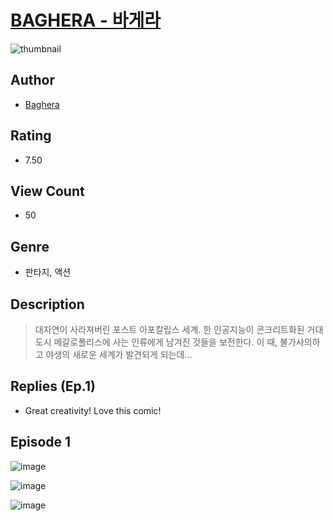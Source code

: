 # [BAGHERA - 바게라](https://comic.naver.com/challenge/list?titleId=810566)
![thumbnail](https://image-comic.pstatic.net/user_contents_data/challenge_comic/2023/05/23/365502/upload_7148961266762199344_480x623.jpeg)

## Author
- [Baghera](https://comic.naver.com/artistTitle?id=365502)

## Rating
- 7.50

## View Count
- 50

## Genre
- 판타지, 액션

## Description
> 대자연이 사라져버린 포스트 아포칼립스 세계. 한 인공지능이 콘크리트화된 거대도시 메갈로폴리스에 사는 인류에게 남겨진 것들을 보전한다. 이 때, 불가사의하고 야생의 새로운 세계가 발견되게 되는데…

## Replies (Ep.1)
- Great creativity! Love this comic!

## Episode 1
![image](https://image-comic.pstatic.net/user_contents_data/challenge_comic/2023/05/23/365502/upload_3545566778773092658.jpeg)

![image](https://image-comic.pstatic.net/user_contents_data/challenge_comic/2023/05/23/365502/upload_3472382399947497783.jpeg)

![image](https://image-comic.pstatic.net/user_contents_data/challenge_comic/2023/05/23/365502/upload_7161115264101475382.jpeg)
